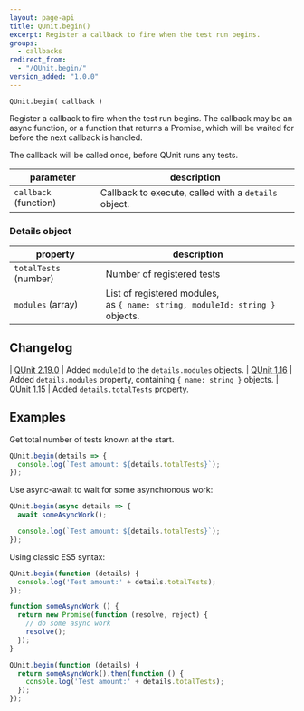 ```yaml
---
layout: page-api
title: QUnit.begin()
excerpt: Register a callback to fire when the test run begins.
groups:
  - callbacks
redirect_from:
  - "/QUnit.begin/"
version_added: "1.0.0"
---
```


`QUnit.begin( callback )`

Register a callback to fire when the test run begins. The callback may be an async function, or a function that returns a Promise, which will be waited for before the next callback is handled.

The callback will be called once, before QUnit runs any tests.

| parameter | description |
|-----------|-------------|
| `callback` (function) | Callback to execute, called with a `details` object. |

### Details object

| property | description |
|-----------|-------------|
| `totalTests` (number) | Number of registered tests |
| `modules` (array) | List of registered modules,<br>as  `{ name: string, moduleId: string }` objects. |

## Changelog

| [QUnit 2.19.0](https://github.com/qunitjs/qunit/releases/tag/2.19.0) | Added `moduleId` to the `details.modules` objects.
| [QUnit 1.16](https://github.com/qunitjs/qunit/releases/tag/1.16.0) | Added `details.modules` property, containing `{ name: string }` objects.
| [QUnit 1.15](https://github.com/qunitjs/qunit/releases/tag/1.15.0) | Added `details.totalTests` property.

## Examples

Get total number of tests known at the start.

```js
QUnit.begin(details => {
  console.log(`Test amount: ${details.totalTests}`);
});
```

Use async-await to wait for some asynchronous work:

```js
QUnit.begin(async details => {
  await someAsyncWork();

  console.log(`Test amount: ${details.totalTests}`);
});
```

Using classic ES5 syntax:

```js
QUnit.begin(function (details) {
  console.log('Test amount:' + details.totalTests);
});
```

```js
function someAsyncWork () {
  return new Promise(function (resolve, reject) {
    // do some async work
    resolve();
  });
}

QUnit.begin(function (details) {
  return someAsyncWork().then(function () {
    console.log('Test amount:' + details.totalTests);
  });
});
```
